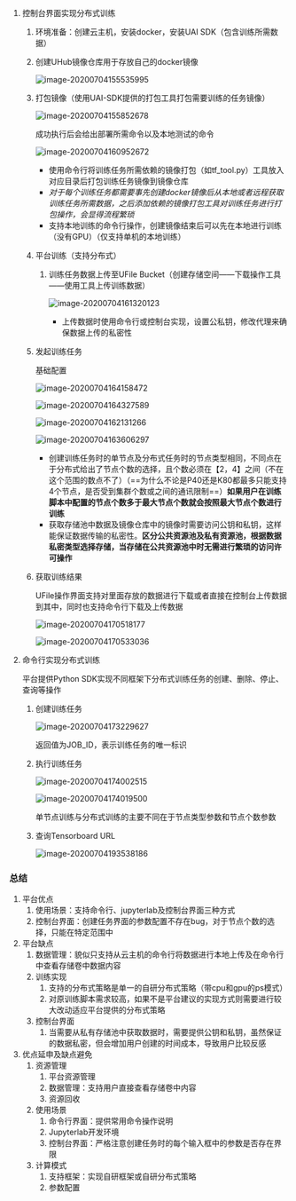 1. 控制台界面实现分布式训练

   1. 环境准备：创建云主机，安装docker，安装UAI SDK（包含训练所需数据）

   2. 创建UHub镜像仓库用于存放自己的docker镜像

      ![image-20200704155535995](assets/image-20200704155535995.png)

   3. 打包镜像（使用UAI-SDK提供的打包工具打包需要训练的任务镜像）

      ![image-20200704155852678](assets/image-20200704155852678.png)

      成功执行后会给出部署所需命令以及本地测试的命令

      ![image-20200704160952672](assets/image-20200704160952672.png)

      - 使用命令行将训练任务所需依赖的镜像打包（如tf_tool.py）工具放入对应目录后打包训练任务镜像到镜像仓库
      - *对于每个训练任务都需要事先创建docker镜像后从本地或者远程获取训练任务所需数据，之后添加依赖的镜像打包工具对训练任务进行打包操作，会显得流程繁琐*
      - 支持本地训练的命令行操作，创建镜像结束后可以先在本地进行训练（没有GPU）（仅支持单机的本地训练）

   4. 平台训练（支持分布式）

      1. 训练任务数据上传至UFile Bucket（创建存储空间——下载操作工具——使用工具上传训练数据）

         ![image-20200704161320123](assets/image-20200704161320123.png)

         - 上传数据时使用命令行或控制台实现，设置公私钥，修改代理来确保数据上传的私密性

   5. 发起训练任务

      基础配置

      ![image-20200704164158472](assets/image-20200704164158472.png)

      ![image-20200704164327589](assets/image-20200704164327589.png)

      ![image-20200704162131266](assets/image-20200704162131266.png)

      ![image-20200704163606297](assets/image-20200704163606297.png)

      - 创建训练任务时的单节点及分布式任务时的节点类型相同，不同点在于分布式给出了节点个数的选择，且个数必须在【2，4】之间（不在这个范围的数点不了）（==为什么不论是P40还是K80都最多只能支持4个节点，是否受到集群个数或之间的通讯限制==）**如果用户在训练脚本中配置的节点个数多于最大节点个数就会按照最大节点个数进行训练**
      - 获取存储池中数据及镜像仓库中的镜像时需要访问公钥和私钥，这样能保证数据传输的私密性。**区分公共资源池及私有资源池，根据数据私密类型选择存储，当存储在公共资源池中时无需进行繁琐的访问许可操作**

   6. 获取训练结果

      UFile操作界面支持对里面存放的数据进行下载或者直接在控制台上传数据到其中，同时也支持命令行下载及上传数据

      ![image-20200704170518177](assets/image-20200704170518177.png)

      ![image-20200704170533036](assets/image-20200704170533036.png)

2. 命令行实现分布式训练

   平台提供Python SDK实现不同框架下分布式训练任务的创建、删除、停止、查询等操作

   1. 创建训练任务

      ![image-20200704173229627](assets/image-20200704173229627.png)

      返回值为JOB_ID，表示训练任务的唯一标识

   2. 执行训练任务

      ![image-20200704174002515](assets/image-20200704174002515.png)

      ![image-20200704174019500](assets/image-20200704174019500.png)

      单节点训练与分布式训练的主要不同在于节点类型参数和节点个数参数

   3. 查询Tensorboard URL

      ![image-20200704193538186](assets/image-20200704193538186.png)

### 总结

1. 平台优点
   1. 使用场景：支持命令行、jupyterlab及控制台界面三种方式
   2. 控制台界面：创建任务界面的参数配置不存在bug，对于节点个数的选择，只能在特定范围中
2. 平台缺点
   1. 数据管理：貌似只支持从云主机的命令行将数据进行本地上传及在命令行中查看存储卷中数据内容
   2. 训练实现
      1. 支持的分布式策略是单一的自研分布式策略（带cpu和gpu的ps模式）
      2. 对原训练脚本需求较高，如果不是平台建议的实现方式则需要进行较大改动适应平台提供的分布式策略
   3. 控制台界面
      1. 当需要从私有存储池中获取数据时，需要提供公钥和私钥，虽然保证的数据私密，但会增加用户创建的时间成本，导致用户比较反感
3. 优点延申及缺点避免
   1. 资源管理
      1. 平台资源管理
      2. 数据管理：支持用户直接查看存储卷中内容
      3. 资源回收
   2. 使用场景
      1. 命令行界面：提供常用命令操作说明
      2. Jupyterlab开发环境
      3. 控制台界面：严格注意创建任务时的每个输入框中的参数是否存在界限
   3. 计算模式
      1. 支持框架：实现自研框架或自研分布式策略
      2. 参数配置















